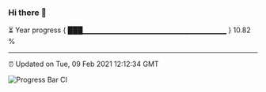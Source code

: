 ### Hi there 👋

⏳ Year progress { ███▁▁▁▁▁▁▁▁▁▁▁▁▁▁▁▁▁▁▁▁▁▁▁▁▁▁▁ } 10.82 %

---

⏰ Updated on Tue, 09 Feb 2021 12:12:34 GMT

![Progress Bar CI](https://github.com/liununu/liununu/workflows/Progress%20Bar%20CI/badge.svg)
